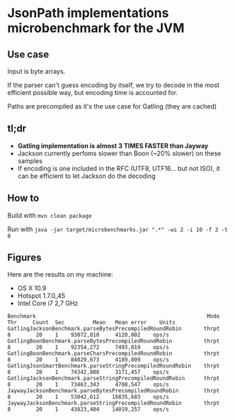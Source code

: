 # JsonPath implementations microbenchmark for the JVM

## Use case

Input is byte arrays.

If the parser can't guess encoding by itself, we try to decode in the most efficient possible way, but encoding time is accounted for.

Paths are precompiled as it's the use case for Gatling (they are cached)

## tl;dr

* **Gatling implementation is almost 3 TIMES FASTER than Jayway**
* Jackson currently perfoms slower than Boon (~20% slower) on these samples
* If encoding is one included in the RFC (UTF8, UTF16... but not ISO), it can be efficient to let Jackson do the decoding

## How to

Build with `mvn clean package`

Run with `java -jar target/microbenchmarks.jar ".*" -wi 2 -i 10 -f 2 -t 8`

## Figures

Here are the results on my machine:

* OS X 10.9
* Hotspot 1.7.0_45
* Intel Core i7 2,7 GHz

```
Benchmark                                                      Mode Thr     Count  Sec         Mean   Mean error    Units
GatlingJacksonBenchmark.parseBytesPrecompiledRoundRobin       thrpt   8        20    1    93072,818     4120,802    ops/s
GatlingBoonBenchmark.parseBytesPrecompiledRoundRobin          thrpt   8        20    1    92354,272     7493,019    ops/s
GatlingBoonBenchmark.parseCharsPrecompiledRoundRobin          thrpt   8        20    1    84029,673     4189,809    ops/s
GatlingJsonSmartBenchmark.parseStringPrecompiledRoundRobin    thrpt   8        20    1    74342,808     3171,457    ops/s
GatlingJacksonBenchmark.parseStringPrecompiledRoundRobin      thrpt   8        20    1    73463,343     4708,547    ops/s
JaywayJacksonBenchmark.parseBytesPrecompiledRoundRobin        thrpt   8        20    1    53042,612    16835,683    ops/s
JaywayJacksonBenchmark.parseStringPrecompiledRoundRobin       thrpt   8        20    1    43823,404    14019,257    ops/s
```
